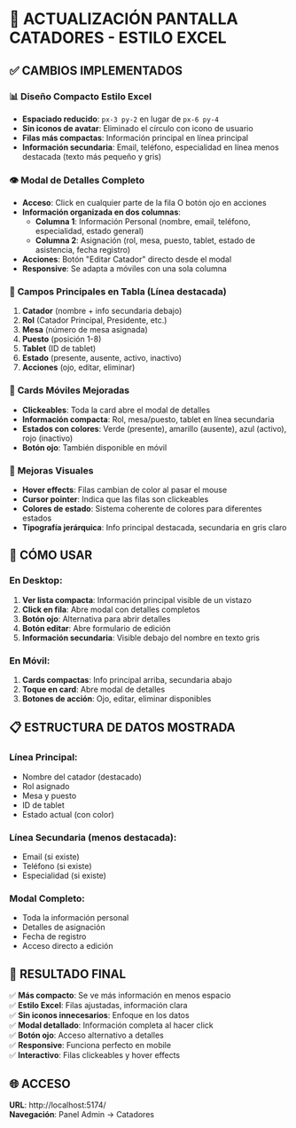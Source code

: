 # 🎯 ACTUALIZACIÓN PANTALLA CATADORES - ESTILO EXCEL

## ✅ CAMBIOS IMPLEMENTADOS

### 📊 **Diseño Compacto Estilo Excel**
- **Espaciado reducido**: `px-3 py-2` en lugar de `px-6 py-4`
- **Sin iconos de avatar**: Eliminado el círculo con icono de usuario
- **Filas más compactas**: Información principal en línea principal
- **Información secundaria**: Email, teléfono, especialidad en línea menos destacada (texto más pequeño y gris)

### 👁️ **Modal de Detalles Completo**
- **Acceso**: Click en cualquier parte de la fila O botón ojo en acciones
- **Información organizada en dos columnas**:
  - **Columna 1**: Información Personal (nombre, email, teléfono, especialidad, estado general)
  - **Columna 2**: Asignación (rol, mesa, puesto, tablet, estado de asistencia, fecha registro)
- **Acciones**: Botón "Editar Catador" directo desde el modal
- **Responsive**: Se adapta a móviles con una sola columna

### 🎯 **Campos Principales en Tabla (Línea destacada)**
1. **Catador** (nombre + info secundaria debajo)
2. **Rol** (Catador Principal, Presidente, etc.)
3. **Mesa** (número de mesa asignada)
4. **Puesto** (posición 1-8)
5. **Tablet** (ID de tablet)
6. **Estado** (presente, ausente, activo, inactivo)
7. **Acciones** (ojo, editar, eliminar)

### 📱 **Cards Móviles Mejoradas**
- **Clickeables**: Toda la card abre el modal de detalles
- **Información compacta**: Rol, mesa/puesto, tablet en línea secundaria
- **Estados con colores**: Verde (presente), amarillo (ausente), azul (activo), rojo (inactivo)
- **Botón ojo**: También disponible en móvil

### 🎨 **Mejoras Visuales**
- **Hover effects**: Filas cambian de color al pasar el mouse
- **Cursor pointer**: Indica que las filas son clickeables
- **Colores de estado**: Sistema coherente de colores para diferentes estados
- **Tipografía jerárquica**: Info principal destacada, secundaria en gris claro

## 🚀 **CÓMO USAR**

### En Desktop:
1. **Ver lista compacta**: Información principal visible de un vistazo
2. **Click en fila**: Abre modal con detalles completos
3. **Botón ojo**: Alternativa para abrir detalles
4. **Botón editar**: Abre formulario de edición
5. **Información secundaria**: Visible debajo del nombre en texto gris

### En Móvil:
1. **Cards compactas**: Info principal arriba, secundaria abajo
2. **Toque en card**: Abre modal de detalles
3. **Botones de acción**: Ojo, editar, eliminar disponibles

## 📋 **ESTRUCTURA DE DATOS MOSTRADA**

### Línea Principal:
- Nombre del catador (destacado)
- Rol asignado
- Mesa y puesto
- ID de tablet
- Estado actual (con color)

### Línea Secundaria (menos destacada):
- Email (si existe)
- Teléfono (si existe)  
- Especialidad (si existe)

### Modal Completo:
- Toda la información personal
- Detalles de asignación
- Fecha de registro
- Acceso directo a edición

## 🎯 **RESULTADO FINAL**

✅ **Más compacto**: Se ve más información en menos espacio  
✅ **Estilo Excel**: Filas ajustadas, información clara  
✅ **Sin iconos innecesarios**: Enfoque en los datos  
✅ **Modal detallado**: Información completa al hacer click  
✅ **Botón ojo**: Acceso alternativo a detalles  
✅ **Responsive**: Funciona perfecto en mobile  
✅ **Interactivo**: Filas clickeables y hover effects  

## 🌐 **ACCESO**
**URL**: http://localhost:5174/  
**Navegación**: Panel Admin → Catadores